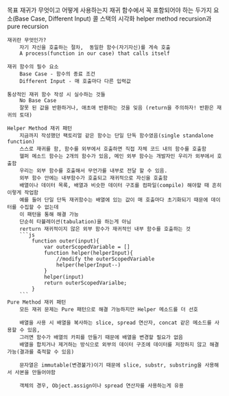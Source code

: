 목표
    재귀가 무엇이고 어떻게 사용하는지 
    재귀 함수에서 꼭 포함되어야 하는 두가지 요소(Base Case, Different Input)
    콜 스택의 시각화
    helper method recursion과 pure recursion

    재귀란 무엇인가?
        자기 자신을 호출하는 절차,  동일한 함수(자기자신)를 게속 호출
        A process(function in our case) that calls itself 

    재귀 함수의 필수 요소
        Base Case - 함수의 종료 조건
        Different Input - 매 호출마다 다른 입력값
    
    통상적인 재귀 함수 작성 시 실수하는 것들
        No Base Case
        잘못 된 값을 반환하거나, 애초애 반환하는 것을 잊음 (return을 주의하자! 반환은 재귀의 토대)

    Helper Method 재귀 패턴 
        지금까지 작성했던 팩토리얼 같은 함수는 단일 단독 함수였음(single standalone function)
        스스로 재귀를 함, 함수를 외부에서 호출하면 직접 자체 코드 내의 함수를 호출함
        헬퍼 메소드 함수는 2개의 함수가 있음, 메인 외부 함수는 개발자인 우리가 외부에서 호출함
        우리는 외부 함수를 호출해서 무언가를 내부로 전달 할 수 있음.
        외부 함수 안에는 내부함수가 호출되고 재귀적으로 자신을 호출함
        배열이나 데이터 목록, 배열과 비슷한 데이터 구조를 컴파일(compile) 해야할 때 흔히 이렇게 작업함 
        예를 들어 단일 단독 재귀함수는 배열에 있는 값이 매 호출마다 초기화되기 때문에 데이터를 수집할 수 없는데
        이 패턴을 통해 해결 가능
        단순히 타뷸레이션(tabulation)을 하는게 아님
        rerturn 재귀적이지 않은 외부 함수가 재귀적인 내부 함수를 호출하는 것
        ```js
            function outer(input){
                var outerScopedVariable = []
                function helper(helperInput){
                    //modify the outerScopedVariable
                    helper(helperInput--)
                }
                helper(input)
                return outerScopedVarialbe;
            }
        ```
    Pure Method 재귀 패턴
        모든 재귀 문제는 Pure 패턴으로 해결 가능하지만 Helper 메소드를 더 선호

        배열을 사용 시 배열을 복사하는 slice, spread 연산자, concat 같은 메소드를 사용할 수 있음, 
        그러면 함수가 배열의 카피를 만들기 때문에 배열을 변경할 필요가 없음
        배열을 합치거나 제거하는 방식으로 외부의 데이터 구조에 데이터를 저장하지 않고 해결 가능(결과를 축적할 수 있음)

        문자열은 immutable(변경불가)이기 때문에 slice, substr, substring을 사용해서 사본을 만들어야함 

        객체의 경우, Object.assign이나 spread 연산자를 사용하는게 유용